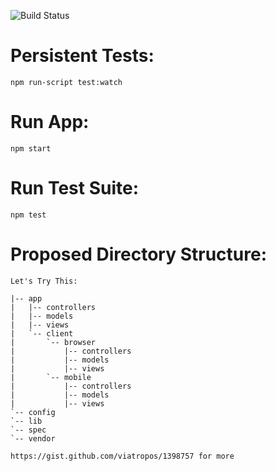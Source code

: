 ![Build Status](https://travis-ci.org/twinlabs/forum.node.png)

Persistent Tests:
=================
`npm run-script test:watch`

Run App:
========
`npm start`

Run Test Suite:
===============
`npm test`

Proposed Directory Structure:
=============================

```
Let's Try This:

|-- app
|   |-- controllers
|   |-- models
|   |-- views
|   `-- client
|       `-- browser
|           |-- controllers
|           |-- models
|           |-- views
|       `-- mobile
|           |-- controllers
|           |-- models
|           |-- views
`-- config
`-- lib
`-- spec
`-- vendor

https://gist.github.com/viatropos/1398757 for more

```

